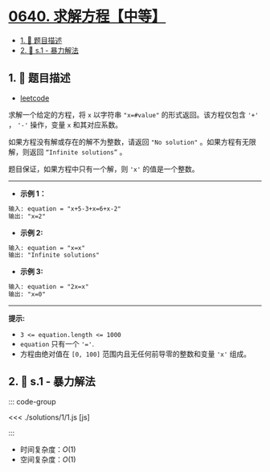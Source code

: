 # [0640. 求解方程【中等】](https://github.com/tnotesjs/TNotes.leetcode/tree/main/notes/0640.%20%E6%B1%82%E8%A7%A3%E6%96%B9%E7%A8%8B%E3%80%90%E4%B8%AD%E7%AD%89%E3%80%91)

<!-- region:toc -->

- [1. 📝 题目描述](#1--题目描述)
- [2. 🎯 s.1 - 暴力解法](#2--s1---暴力解法)

<!-- endregion:toc -->

## 1. 📝 题目描述

- [leetcode](https://leetcode.cn/problems/solve-the-equation/)

求解一个给定的方程，将 `x` 以字符串 `"x=#value"` 的形式返回。该方程仅包含 `'+'` ， `'-'` 操作，变量 `x` 和其对应系数。

如果方程没有解或存在的解不为整数，请返回 `"No solution"` 。如果方程有无限解，则返回 `“Infinite solutions”` 。

题目保证，如果方程中只有一个解，则 `'x'` 的值是一个整数。

---

- **示例 1：**

```txt
输入: equation = "x+5-3+x=6+x-2"
输出: "x=2"
```

- **示例 2:**

```txt
输入: equation = "x=x"
输出: "Infinite solutions"
```

- **示例 3:**

```txt
输入: equation = "2x=x"
输出: "x=0"
```

---

**提示:**

- `3 <= equation.length <= 1000`
- `equation` 只有一个 `'='`.
- 方程由绝对值在 `[0, 100]` 范围内且无任何前导零的整数和变量 `'x'` 组成。​​​

## 2. 🎯 s.1 - 暴力解法

::: code-group

<<< ./solutions/1/1.js [js]

:::

- 时间复杂度：$O(1)$
- 空间复杂度：$O(1)$
